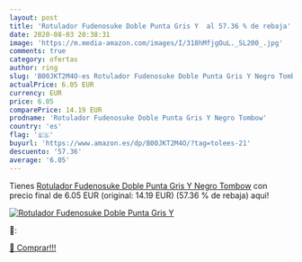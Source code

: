 ```yaml
---
layout: post
title: 'Rotulador Fudenosuke Doble Punta Gris Y  al 57.36 % de rebaja'
date: 2020-08-03 20:38:31
image: 'https://m.media-amazon.com/images/I/318hMfjgOuL._SL200_.jpg'
comments: true
category: ofertas
author: ring
slug: 'B00JKT2M4O-es Rotulador Fudenosuke Doble Punta Gris Y Negro Tombow'
actualPrice: 6.05 EUR
currency: EUR
price: 6.05
comparePrice: 14.19 EUR
prodname: 'Rotulador Fudenosuke Doble Punta Gris Y Negro Tombow'
country: 'es'
flag: '🇪🇸'
buyurl: 'https://www.amazon.es/dp/B00JKT2M4O/?tag=tolees-21'
descuento: '57.36'
average: '6.05'
---
```


Tienes [Rotulador Fudenosuke Doble Punta Gris Y Negro Tombow](https://www.amazon.es/dp/B00JKT2M4O/?tag=tolees-21) con precio final de  6.05 EUR (original: 14.19 EUR) (57.36 %  de rebaja) aqui!

[![Rotulador Fudenosuke Doble Punta Gris Y ](https://m.media-amazon.com/images/I/318hMfjgOuL._SL200_.jpg)](https://www.amazon.es/dp/B00JKT2M4O/?tag=tolees-21)

🔎:


[🛒 Comprar!!!](https://www.amazon.es/dp/B00JKT2M4O/?tag=tolees-21)

